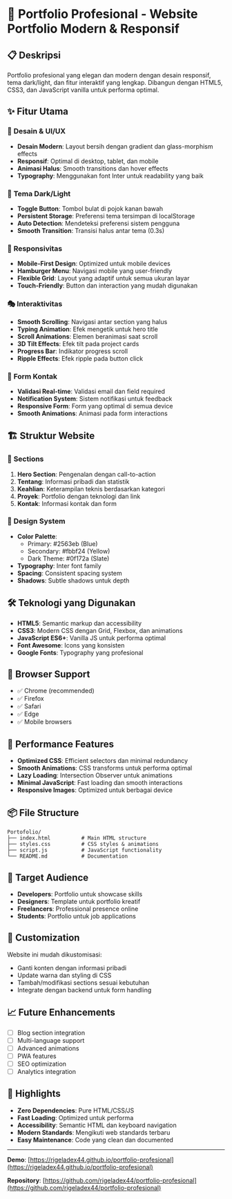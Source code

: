# 🎨 Portfolio Profesional - Website Portfolio Modern & Responsif

## 📋 Deskripsi
Portfolio profesional yang elegan dan modern dengan desain responsif, tema dark/light, dan fitur interaktif yang lengkap. Dibangun dengan HTML5, CSS3, dan JavaScript vanilla untuk performa optimal.

## ✨ Fitur Utama

### 🎯 **Desain & UI/UX**
- **Desain Modern**: Layout bersih dengan gradient dan glass-morphism effects
- **Responsif**: Optimal di desktop, tablet, dan mobile
- **Animasi Halus**: Smooth transitions dan hover effects
- **Typography**: Menggunakan font Inter untuk readability yang baik

### 🌙 **Tema Dark/Light**
- **Toggle Button**: Tombol bulat di pojok kanan bawah
- **Persistent Storage**: Preferensi tema tersimpan di localStorage
- **Auto Detection**: Mendeteksi preferensi sistem pengguna
- **Smooth Transition**: Transisi halus antar tema (0.3s)

### 📱 **Responsivitas**
- **Mobile-First Design**: Optimized untuk mobile devices
- **Hamburger Menu**: Navigasi mobile yang user-friendly
- **Flexible Grid**: Layout yang adaptif untuk semua ukuran layar
- **Touch-Friendly**: Button dan interaction yang mudah digunakan

### 🎭 **Interaktivitas**
- **Smooth Scrolling**: Navigasi antar section yang halus
- **Typing Animation**: Efek mengetik untuk hero title
- **Scroll Animations**: Elemen beranimasi saat scroll
- **3D Tilt Effects**: Efek tilt pada project cards
- **Progress Bar**: Indikator progress scroll
- **Ripple Effects**: Efek ripple pada button click

### 📧 **Form Kontak**
- **Validasi Real-time**: Validasi email dan field required
- **Notification System**: Sistem notifikasi untuk feedback
- **Responsive Form**: Form yang optimal di semua device
- **Smooth Animations**: Animasi pada form interactions

## 🏗️ Struktur Website

### 📄 **Sections**
1. **Hero Section**: Pengenalan dengan call-to-action
2. **Tentang**: Informasi pribadi dan statistik
3. **Keahlian**: Keterampilan teknis berdasarkan kategori
4. **Proyek**: Portfolio dengan teknologi dan link
5. **Kontak**: Informasi kontak dan form

### 🎨 **Design System**
- **Color Palette**: 
  - Primary: #2563eb (Blue)
  - Secondary: #fbbf24 (Yellow)
  - Dark Theme: #0f172a (Slate)
- **Typography**: Inter font family
- **Spacing**: Consistent spacing system
- **Shadows**: Subtle shadows untuk depth

## 🛠️ Teknologi yang Digunakan

- **HTML5**: Semantic markup dan accessibility
- **CSS3**: Modern CSS dengan Grid, Flexbox, dan animations
- **JavaScript ES6+**: Vanilla JS untuk performa optimal
- **Font Awesome**: Icons yang konsisten
- **Google Fonts**: Typography yang profesional

## 📱 Browser Support

- ✅ Chrome (recommended)
- ✅ Firefox
- ✅ Safari
- ✅ Edge
- ✅ Mobile browsers

## 🚀 Performance Features

- **Optimized CSS**: Efficient selectors dan minimal redundancy
- **Smooth Animations**: CSS transforms untuk performa optimal
- **Lazy Loading**: Intersection Observer untuk animations
- **Minimal JavaScript**: Fast loading dan smooth interactions
- **Responsive Images**: Optimized untuk berbagai device

## 📦 File Structure

```
Portofolio/
├── index.html          # Main HTML structure
├── styles.css          # CSS styles & animations
├── script.js           # JavaScript functionality
└── README.md           # Documentation
```

## 🎯 Target Audience

- **Developers**: Portfolio untuk showcase skills
- **Designers**: Template untuk portfolio kreatif
- **Freelancers**: Professional presence online
- **Students**: Portfolio untuk job applications

## 🔧 Customization

Website ini mudah dikustomisasi:
- Ganti konten dengan informasi pribadi
- Update warna dan styling di CSS
- Tambah/modifikasi sections sesuai kebutuhan
- Integrate dengan backend untuk form handling

## 📈 Future Enhancements

- [ ] Blog section integration
- [ ] Multi-language support
- [ ] Advanced animations
- [ ] PWA features
- [ ] SEO optimization
- [ ] Analytics integration

## 🎉 Highlights

- **Zero Dependencies**: Pure HTML/CSS/JS
- **Fast Loading**: Optimized untuk performa
- **Accessibility**: Semantic HTML dan keyboard navigation
- **Modern Standards**: Mengikuti web standards terbaru
- **Easy Maintenance**: Code yang clean dan documented

---

**Demo**: [https://rigeladex44.github.io/portfolio-profesional](https://rigeladex44.github.io/portfolio-profesional)

**Repository**: [https://github.com/rigeladex44/portfolio-profesional](https://github.com/rigeladex44/portfolio-profesional)
